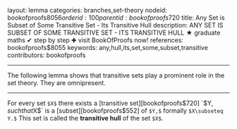 layout: lemma
categories: branches,set-theory
nodeid: bookofproofs$8056
orderid: 100
parentid: bookofproofs$720
title: Any Set is Subset of Some Transitive Set - Its Transitive Hull
description: ANY SET IS SUBSET OF SOME TRANSITIVE SET - ITS TRANSITIVE HULL &#9733; graduate maths &#10004; step by step &#10010; visit BookOfProofs now!
references: bookofproofs$8055
keywords: any,hull,its,set,some,subset,transitive
contributors: bookofproofs

---
The following lemma shows that transitive sets play a prominent role in the set theory. They are omnipresent.

---

For every set `$X$` there exists a [transitive set][bookofproofs$720] `$Y$`, such that `$X$` is a [subset][bookofproofs$552] of `$Y,$` formally `$X\subseteq Y.$` This set is called the **transitive hull** of the set `$X$`.
